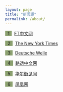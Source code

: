 ```yaml
---
layout: page
title: "新闻源"
permalink: /about/
---
```

<span style="background-color: #8ba06f">&nbsp;&nbsp;1&nbsp;&nbsp;</span>&nbsp; [FT中文网](http://www.ftchinese.com/)

<span style="background-color: #8ba06f">&nbsp;&nbsp;2&nbsp;&nbsp;</span>&nbsp; [The New York Times](https://www.nytimes.com/)

<span style="background-color: #8ba06f">&nbsp;&nbsp;3&nbsp;&nbsp;</span>&nbsp; [Deutsche Welle](http://www.dw.com/en)

<span style="background-color: #8ba06f">&nbsp;&nbsp;4&nbsp;&nbsp;</span>&nbsp; [路透中文网](https://cn.reuters.com/)

<span style="background-color: #8ba06f">&nbsp;&nbsp;5&nbsp;&nbsp;</span>&nbsp; [华尔街见闻](https://wallstreetcn.com/)

<span style="background-color: #8ba06f">&nbsp;&nbsp;6&nbsp;&nbsp;</span>&nbsp; [凤凰网](http://www.ifeng.com/)
